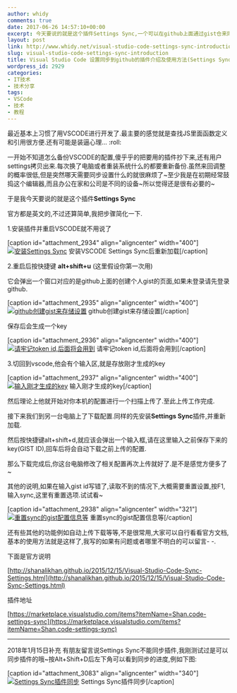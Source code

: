 ```yaml
---
author: whidy
comments: true
date: 2017-06-26 14:57:10+00:00
excerpt: 今天要说的就是这个插件Settings Sync,一个可以在github上面通过gist仓来同步用户的vscode的配置包括插件,settings等信息的好插件
layout: post
link: http://www.whidy.net/visual-studio-code-settings-sync-introduction.html
slug: visual-studio-code-settings-sync-introduction
title: Visual Studio Code 设置同步到github的插件介绍及使用方法(Settings Sync)
wordpress_id: 2929
categories:
- IT技术
- 技术分享
tags:
- VSCode
- 技术
- 教程
---
```


最近基本上习惯了用VSCODE进行开发了.最主要的感觉就是查找JS里面函数定义和引用很方便.还有可能是装逼心理... :roll:

一开始不知道怎么备份VSCODE的配置,傻乎乎的把要用的插件抄下来,还有用户settings拷贝出来.每次换了电脑或者重装系统什么的都要重新备份.虽然来回调整的概率很低,但是突然哪天需要同步设置什么的就很麻烦了~至少我是在初期经常鼓捣这个编辑器,而且办公在家和公司是不同的设备~所以觉得还是很有必要的~

于是我今天要说的就是这个插件**Settings Sync**

官方都是英文的,不过还算简单,我把步骤简化一下.

1.安装插件并重启VSCODE就不用说了

[caption id="attachment_2934" align="aligncenter" width="400"][![安装Settings Sync](http://www.whidy.net/wp-content/uploads/2017/06/00-400x264.png)](http://www.whidy.net/wp-content/uploads/2017/06/00.png) 安装VSCODE Settings Sync后重新加载[/caption]

2.重启后按快捷键 **alt+shift+u** (这里假设你第一次用)

它会弹出一个窗口对应的是github上面的创建个人gist的页面,如果未登录请先登录github.

[caption id="attachment_2935" align="aligncenter" width="400"][![github创建gist来存储设置](http://www.whidy.net/wp-content/uploads/2017/06/01-400x445.png)](http://www.whidy.net/wp-content/uploads/2017/06/01.png) github创建gist来存储设置[/caption]

保存后会生成一个key

[caption id="attachment_2936" align="aligncenter" width="400"][![请牢记token id,后面将会用到](http://www.whidy.net/wp-content/uploads/2017/06/02-400x189.png)](http://www.whidy.net/wp-content/uploads/2017/06/02.png) 请牢记token id,后面将会用到[/caption]

3.切回到vscode,他会有个输入区,就是存放刚才生成的key

[caption id="attachment_2937" align="aligncenter" width="400"][![输入刚才生成的key](http://www.whidy.net/wp-content/uploads/2017/06/03-400x75.png)](http://www.whidy.net/wp-content/uploads/2017/06/03.png) 输入刚才生成的key[/caption]

然后理论上他就开始对你本机的配置进行一个扫描上传了.至此上传工作完成.

接下来我们到另一台电脑上了下载配置.同样的先安装**Settings Sync**插件,并重新加载.

然后按快捷键alt+shift+d,就应该会弹出一个输入框,请在这里输入之前保存下来的key(GIST ID),回车后将会自动下载之前上传的配置.

那么下载完成后,你这台电脑修改了相关配置再次上传就好了.是不是感觉方便多了~

其他的说明,如果在输入gist id写错了,读取不到的情况下,大概需要重置设置,按F1,输入sync,这里有重置选项.试试看~

[caption id="attachment_2938" align="aligncenter" width="321"][![重置sync的gist配置信息等](http://www.whidy.net/wp-content/uploads/2017/06/04.png)](http://www.whidy.net/wp-content/uploads/2017/06/04.png) 重置sync的gist配置信息等[/caption]

还有些其他的功能例如自动上传下载等等,不是很常用,大家可以自行看看官方文档,基本的使用方法就是这样了,我写的如果有问题或者哪里不明白的可以留言- -.

下面是官方说明

[http://shanalikhan.github.io/2015/12/15/Visual-Studio-Code-Sync-Settings.html](http://shanalikhan.github.io/2015/12/15/Visual-Studio-Code-Sync-Settings.html)

插件地址

[https://marketplace.visualstudio.com/items?itemName=Shan.code-settings-sync](https://marketplace.visualstudio.com/items?itemName=Shan.code-settings-sync)



* * *



2018年1月15日补充
有朋友留言说Settings Sync不能同步插件,我刚测试过是可以同步插件的哦~按Alt+Shift+D后左下角可以看到同步的进度,例如下图:

[caption id="attachment_3083" align="aligncenter" width="340"][![Settings Sync插件同步](http://www.whidy.net/wp-content/uploads/2018/01/SyncExt.png)](http://www.whidy.net/wp-content/uploads/2018/01/SyncExt.png) Settings Sync插件同步[/caption]
